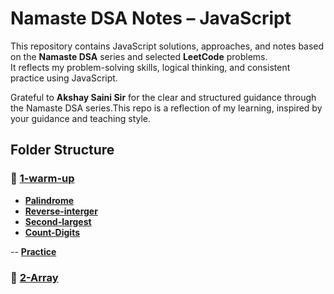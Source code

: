 #  Namaste DSA Notes – JavaScript

This repository contains JavaScript solutions, approaches, and notes based on the **Namaste DSA** series and selected **LeetCode** problems.  
It reflects my problem-solving skills, logical thinking, and consistent practice using JavaScript.


Grateful to **Akshay Saini Sir** for the clear and structured guidance through the Namaste DSA series.This repo is a reflection of my learning, inspired by your guidance and teaching style.

##  Folder Structure

### 🔹 [1-warm-up](./1-warm-up/)

- **[Palindrome](./1-warm-up/palindrome/)**
- **[Reverse-interger](./1-warm-up/reverse-integer/)**
- **[Second-largest](./1-warm-up/second-largest/)**
- **[Count-Digits](./1-warm-up/count-digits/)**

-- **[Practice](https://namastedev.com/playground)**

### 🔹 [2-Array](./2-array/)

